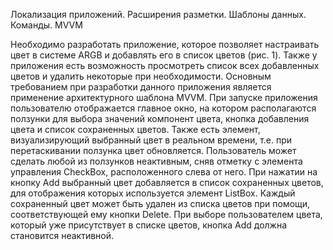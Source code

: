 Локализация приложений.
Расширения разметки. Шаблоны данных.
Команды. MVVM

Необходимо разработать приложение, которое позволяет настраивать цвет в системе ARGB и добавлять
его в список цветов (рис. 1). Также у приложения есть
возможность просмотреть список всех добавленных
цветов и удалить некоторые при необходимости.
Основным требованием при разработки данного
приложения является применение архитектурного шаблона MVVM.
При запуске приложения пользователю отображается
главное окно, на котором располагаются ползунки для
выбора значений компонент цвета, кнопка добавления
цвета и список сохраненных цветов. Также есть элемент,
визуализирующий выбранный цвет в реальном времени,
т.е. при перетаскивании ползунка цвет обновляется.
Пользователь может сделать любой из ползунков неактивным, сняв отметку с элемента управления CheckBox,
расположенного слева от него.
При нажатии на кнопку Add выбранный цвет добавляется в список сохраненных цветов, для отображения
которых используется элемент ListBox.
Каждый сохраненный цвет может быть удален из
списка цветов при помощи, соответствующей ему кнопки
Delete.
При выборе пользователем цвета, который уже присутствует в списке цветов, кнопка Add должна становится
неактивной.
